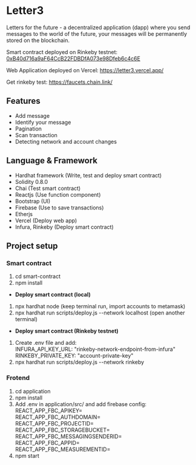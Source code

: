# Letter3
Letters for the future - a decentralized application (dapp) where you send messages to the world of the future, your messages will be permanently stored on the blockchain.

Smart contract deployed on Rinkeby testnet: 
[0xB40d716a9aF64CcB22FDBDfA073e98Dfeb6c4c6E](https://rinkeby.etherscan.io/address/0xB40d716a9aF64CcB22FDBDfA073e98Dfeb6c4c6E)

Web Application deployed on Vercel: https://letter3.vercel.app/

Get rinkeby test: https://faucets.chain.link/

## Features
* Add message
* Identify your message
* Pagination
* Scan transaction
* Detecting network and account changes

## Language & Framework
* Hardhat framework (Write, test and deploy smart contract)
* Solidity 0.8.0
* Chai (Test smart contract)
* Reactjs (Use function component)
* Bootstrap (UI)
* Firebase (Use to save transactions)
* Etherjs
* Vercel (Deploy web app)
* Infura, Rinkeby (Deploy smart contract)

## Project setup
### Smart contract
1. cd smart-contract
2. npm install
* **Deploy smart contract (local)**
1. npx hardhat node (keep terminal run, import accounts to metamask)
2. npx hardhat run scripts/deploy.js --network localhost (open another terminal)
* **Deploy smart contract (Rinkeby testnet)**
1. Create .env file and add:  
INFURA_API_KEY_URL: "rinkeby-network-endpoint-from-infura"  
RINKEBY_PRIVATE_KEY: "account-private-key"
2. npx hardhat run scripts/deploy.js --network rinkeby

### Frotend
1. cd application
2. npm install
3. Add .env  in application/src/ and add firebase config:  
REACT_APP_FBC_APIKEY=  
REACT_APP_FBC_AUTHDOMAIN=  
REACT_APP_FBC_PROJECTID=  
REACT_APP_FBC_STORAGEBUCKET=  
REACT_APP_FBC_MESSAGINGSENDERID=  
REACT_APP_FBC_APPID=  
REACT_APP_FBC_MEASUREMENTID=  
4. npm start